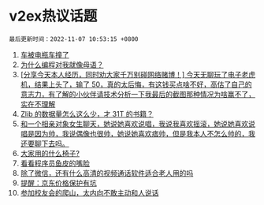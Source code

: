 # v2ex热议话题

`最后更新时间：2022-11-07 10:53:15 +0800`

1. [车被电瓶车撞了](https://www.v2ex.com/t/893155)
1. [为什么编程对我就像母语？](https://www.v2ex.com/t/893058)
1. [[分享今天本人经历，同时劝大家千万别碰网络赌博！] 今天无聊玩了电子老虎机，结果上头了，输了 50，真的太后悔，有这钱买点啥不好，高估了自己的意志力，有了解的小伙伴请技术分析一下我最后的截图那种情况为啥赢不了，实在不理解](https://www.v2ex.com/t/893139)
1. [Zlib 的数据量怎么这么少，才 31T 的书籍？](https://www.v2ex.com/t/893105)
1. [和一个相亲对象女生聊天，她说她喜欢说唱，我说我喜欢摇滚，她说她喜欢说唱是因为帅，我说偶像也很帅，她说她喜欢痞帅，但是我本人不怎么帅的，我还要聊下去吗。](https://www.v2ex.com/t/893100)
1. [大家用的什么椅子?](https://www.v2ex.com/t/893130)
1. [看看程序员鱼皮的嘴脸](https://www.v2ex.com/t/893205)
1. [除了微信，还有什么高清的视频通话软件适合老人用的吗](https://www.v2ex.com/t/893045)
1. [提醒：京东价格保护有坑](https://www.v2ex.com/t/893050)
1. [参加校友会的爬山，太内向不敢主动和人说话](https://www.v2ex.com/t/893059)

